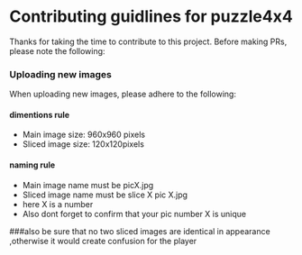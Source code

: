 <h1>Contributing guidlines for puzzle4x4</h1>

<p>Thanks for taking the time to contribute to this project. Before making PRs, please note the following:</p>

<h3>Uploading new images</h3>
<p>When uploading new images, please adhere to the following:</p>
<h4>dimentions rule</h4>
  <ul>
    <li>Main image size: 960x960 pixels</li>
    <li>Sliced image size: 120x120pixels</li>
  </ul>
<h4>naming rule</h4>
  <ul>
    <li>Main image name must be picX.jpg</li>
    <li>Sliced image name must be slice X pic X.jpg</li>
    <li>here X is a number</li>
    <li>Also dont forget to confirm that your pic number X is unique</li>
  </ul>
###also be sure that no two sliced images are identical in appearance ,otherwise it would create confusion for the player
